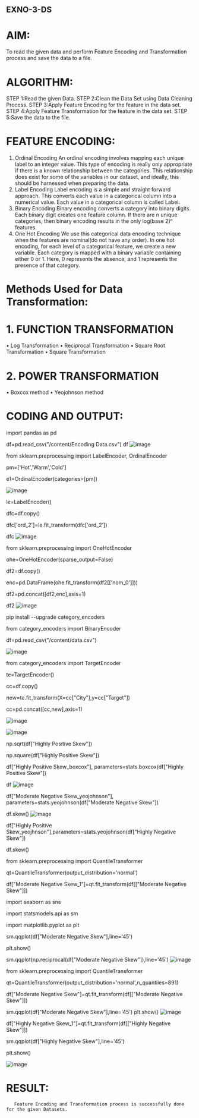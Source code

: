 ## EXNO-3-DS

# AIM:
To read the given data and perform Feature Encoding and Transformation process and save the data to a file.

# ALGORITHM:
STEP 1:Read the given Data.
STEP 2:Clean the Data Set using Data Cleaning Process.
STEP 3:Apply Feature Encoding for the feature in the data set.
STEP 4:Apply Feature Transformation for the feature in the data set.
STEP 5:Save the data to the file.

# FEATURE ENCODING:
1. Ordinal Encoding
An ordinal encoding involves mapping each unique label to an integer value. This type of encoding is really only appropriate if there is a known relationship between the categories. This relationship does exist for some of the variables in our dataset, and ideally, this should be harnessed when preparing the data.
2. Label Encoding
Label encoding is a simple and straight forward approach. This converts each value in a categorical column into a numerical value. Each value in a categorical column is called Label.
3. Binary Encoding
Binary encoding converts a category into binary digits. Each binary digit creates one feature column. If there are n unique categories, then binary encoding results in the only log(base 2)ⁿ features.
4. One Hot Encoding
We use this categorical data encoding technique when the features are nominal(do not have any order). In one hot encoding, for each level of a categorical feature, we create a new variable. Each category is mapped with a binary variable containing either 0 or 1. Here, 0 represents the absence, and 1 represents the presence of that category.

# Methods Used for Data Transformation:
  # 1. FUNCTION TRANSFORMATION
• Log Transformation
• Reciprocal Transformation
• Square Root Transformation
• Square Transformation
  # 2. POWER TRANSFORMATION
• Boxcox method
• Yeojohnson method

# CODING AND OUTPUT:

import pandas as pd

df=pd.read_csv("/content/Encoding Data.csv")
df
![image](https://github.com/user-attachments/assets/9b44162c-b92c-4513-ba09-8d251a5b25b2)


from sklearn.preprocessing import LabelEncoder, OrdinalEncoder

pm=['Hot','Warm','Cold']

e1=OrdinalEncoder(categories=[pm])

![image](https://github.com/user-attachments/assets/a745d59b-40bc-41ef-a151-70cc6c99a961)


le=LabelEncoder()

dfc=df.copy()

dfc['ord_2']=le.fit_transform(dfc['ord_2'])

dfc
![image](https://github.com/user-attachments/assets/fde4ebdc-8316-4aea-aa66-6574159b8828)

from sklearn.preprocessing import OneHotEncoder

ohe=OneHotEncoder(sparse_output=False)

df2=df.copy()

enc=pd.DataFrame(ohe.fit_transform(df2[['nom_0']]))

df2=pd.concat([df2,enc],axis=1)

df2
![image](https://github.com/user-attachments/assets/763c895b-c0f5-40ce-a43d-74134087aa23)


pip install --upgrade category_encoders

from category_encoders import BinaryEncoder

df=pd.read_csv("/content/data.csv")

![image](https://github.com/user-attachments/assets/3f91e084-d1bc-4671-9269-1ccac4ada3cf)


from category_encoders import TargetEncoder

te=TargetEncoder()

cc=df.copy()

new=te.fit_transform(X=cc["City"],y=cc["Target"])

cc=pd.concat([cc,new],axis=1)

![image](https://github.com/user-attachments/assets/a0db75e5-8cd2-4dbd-9442-096cc7fc81f8)

![image](https://github.com/user-attachments/assets/9e7e4523-0b23-442d-9d9b-87ff83377a4f)

np.sqrt(df["Highly Positive Skew"])

np.square(df["Highly Positive Skew"])

df["Highly Positive Skew_boxcox"], parameters=stats.boxcox(df["Highly Positive Skew"])


df
![image](https://github.com/user-attachments/assets/5f7e4c7b-5386-4ab5-968a-6f70b9d507a6)


df["Moderate Negative Skew_yeojohnson"], parameters=stats.yeojohnson(df["Moderate Negative Skew"])

df.skew()
![image](https://github.com/user-attachments/assets/1c40def2-96bd-4906-9c45-e0cf6f9dfd24)


df["Highly Positive Skew_yeojhnson"],parameters=stats.yeojohnson(df["Highly Negative Skew"])

df.skew()

from sklearn.preprocessing import QuantileTransformer

qt=QuantileTransformer(output_distribution='normal')

df["Moderate Negative Skew_1"]=qt.fit_transform(df[["Moderate Negative Skew"]])

import seaborn as sns

import statsmodels.api as sm

import matplotlib.pyplot as plt

sm.qqplot(df["Moderate Negative Skew"],line='45')

plt.show()

sm.qqplot(np.reciprocal(df["Moderate Negative Skew"]),line='45')
![image](https://github.com/user-attachments/assets/3a471b05-3d2d-47f1-a983-9614688deaff)


from sklearn.preprocessing import QuantileTransformer

qt=QuantileTransformer(output_distribution='normal',n_quantiles=891)

df["Moderate Negative Skew"]=qt.fit_transform(df[["Moderate Negative Skew"]])

sm.qqplot(df["Moderate Negative Skew"],line='45')
plt.show()
![image](https://github.com/user-attachments/assets/df0fc849-7221-4dd9-af18-a30a984ce91d)


df["Highly Negative Skew_1"]=qt.fit_transform(df[["Highly Negative Skew"]])

sm.qqplot(df["Highly Negative Skew"],line='45')

plt.show()

![image](https://github.com/user-attachments/assets/d5632510-0b02-4cf0-962b-da57384f76dc)




# RESULT:

       Feature Encoding and Transformation process is successfully done for the given Datasets.

       

